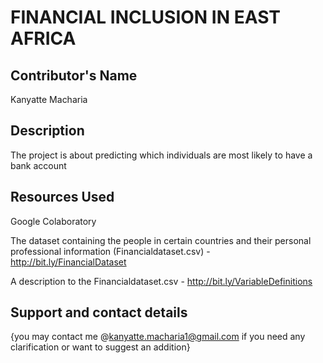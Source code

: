 #  FINANCIAL INCLUSION IN EAST AFRICA
## Contributor's Name
Kanyatte Macharia
## Description
The project is about predicting which individuals are most likely to have a bank account
## Resources Used
Google Colaboratory

The dataset containing the people in certain countries and their personal professional information (Financialdataset.csv) - http://bit.ly/FinancialDataset

A description to the Financialdataset.csv - http://bit.ly/VariableDefinitions
## Support and contact details
{you may contact me @kanyatte.macharia1@gmail.com if you need any clarification or want to suggest an addition}
